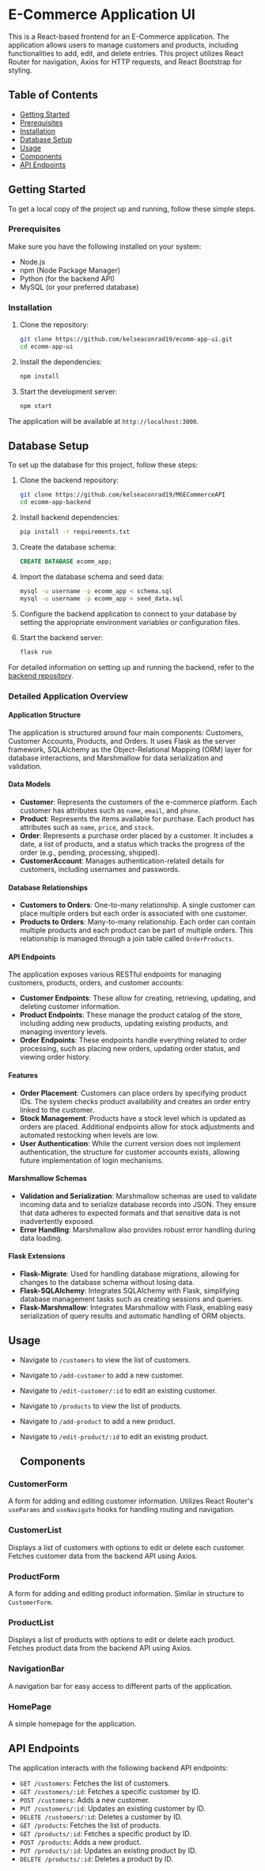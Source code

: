 # E-Commerce Application UI

This is a React-based frontend for an E-Commerce application. The application allows users to manage customers and products, including functionalities to add, edit, and delete entries. This project utilizes React Router for navigation, Axios for HTTP requests, and React Bootstrap for styling.

## Table of Contents

- [Getting Started](#getting-started)
- [Prerequisites](#prerequisites)
- [Installation](#installation)
- [Database Setup](#database-setup)
- [Usage](#usage)
- [Components](#components)
- [API Endpoints](#api-endpoints)


## Getting Started

To get a local copy of the project up and running, follow these simple steps.

### Prerequisites

Make sure you have the following installed on your system:

- Node.js
- npm (Node Package Manager)
- Python (for the backend API)
- MySQL (or your preferred database)

### Installation

1. Clone the repository:

    ```bash
    git clone https://github.com/kelseaconrad19/ecomm-app-ui.git
    cd ecomm-app-ui
    ```

2. Install the dependencies:

    ```bash
    npm install
    ```

3. Start the development server:

    ```bash
    npm start
    ```

The application will be available at `http://localhost:3000`.

## Database Setup

To set up the database for this project, follow these steps:

1. Clone the backend repository:

    ```bash
    git clone https://github.com/kelseaconrad19/M6ECommerceAPI
    cd ecomm-app-backend
    ```

2. Install backend dependencies:

    ```bash
    pip install -r requirements.txt
    ```

3. Create the database schema:

    ```sql
    CREATE DATABASE ecomm_app;
    ```

4. Import the database schema and seed data:

    ```bash
    mysql -u username -p ecomm_app < schema.sql
    mysql -u username -p ecomm_app < seed_data.sql
    ```

5. Configure the backend application to connect to your database by setting the appropriate environment variables or configuration files.

6. Start the backend server:

    ```bash
    flask run
    ```

For detailed information on setting up and running the backend, refer to the [backend repository](https://github.com/yourusername/ecomm-app-backend).

### Detailed Application Overview

#### Application Structure
The application is structured around four main components: Customers, Customer Accounts, Products, and Orders. It uses Flask as the server framework, SQLAlchemy as the Object-Relational Mapping (ORM) layer for database interactions, and Marshmallow for data serialization and validation.

#### Data Models
- **Customer**: Represents the customers of the e-commerce platform. Each customer has attributes such as `name`, `email`, and `phone`.
- **Product**: Represents the items available for purchase. Each product has attributes such as `name`, `price`, and `stock`.
- **Order**: Represents a purchase order placed by a customer. It includes a date, a list of products, and a status which tracks the progress of the order (e.g., pending, processing, shipped).
- **CustomerAccount**: Manages authentication-related details for customers, including usernames and passwords.

#### Database Relationships
- **Customers to Orders**: One-to-many relationship. A single customer can place multiple orders but each order is associated with one customer.
- **Products to Orders**: Many-to-many relationship. Each order can contain multiple products and each product can be part of multiple orders. This relationship is managed through a join table called `OrderProducts`.

#### API Endpoints
The application exposes various RESTful endpoints for managing customers, products, orders, and customer accounts:

- **Customer Endpoints**: These allow for creating, retrieving, updating, and deleting customer information.
- **Product Endpoints**: These manage the product catalog of the store, including adding new products, updating existing products, and managing inventory levels.
- **Order Endpoints**: These endpoints handle everything related to order processing, such as placing new orders, updating order status, and viewing order history.

#### Features
- **Order Placement**: Customers can place orders by specifying product IDs. The system checks product availability and creates an order entry linked to the customer.
- **Stock Management**: Products have a stock level which is updated as orders are placed. Additional endpoints allow for stock adjustments and automated restocking when levels are low.
- **User Authentication**: While the current version does not implement authentication, the structure for customer accounts exists, allowing future implementation of login mechanisms.

#### Marshmallow Schemas
- **Validation and Serialization**: Marshmallow schemas are used to validate incoming data and to serialize database records into JSON. They ensure that data adheres to expected formats and that sensitive data is not inadvertently exposed.
- **Error Handling**: Marshmallow also provides robust error handling during data loading.

#### Flask Extensions
- **Flask-Migrate**: Used for handling database migrations, allowing for changes to the database schema without losing data.
- **Flask-SQLAlchemy**: Integrates SQLAlchemy with Flask, simplifying database management tasks such as creating sessions and queries.
- **Flask-Marshmallow**: Integrates Marshmallow with Flask, enabling easy serialization of query results and automatic handling of ORM objects.

## Usage

- Navigate to `/customers` to view the list of customers.
- Navigate to `/add-customer` to add a new customer.
- Navigate to `/edit-customer/:id` to edit an existing customer.
- Navigate to `/products` to view the list of products.
- Navigate to `/add-product` to add a new product.
- Navigate to `/edit-product/:id` to edit an existing product.

  ## Components

### CustomerForm

A form for adding and editing customer information. Utilizes React Router's `useParams` and `useNavigate` hooks for handling routing and navigation.

### CustomerList

Displays a list of customers with options to edit or delete each customer. Fetches customer data from the backend API using Axios.

### ProductForm

A form for adding and editing product information. Similar in structure to `CustomerForm`.

### ProductList

Displays a list of products with options to edit or delete each product. Fetches product data from the backend API using Axios.

### NavigationBar

A navigation bar for easy access to different parts of the application.

### HomePage

A simple homepage for the application.

## API Endpoints

The application interacts with the following backend API endpoints:

- `GET /customers`: Fetches the list of customers.
- `GET /customers/:id`: Fetches a specific customer by ID.
- `POST /customers`: Adds a new customer.
- `PUT /customers/:id`: Updates an existing customer by ID.
- `DELETE /customers/:id`: Deletes a customer by ID.
- `GET /products`: Fetches the list of products.
- `GET /products/:id`: Fetches a specific product by ID.
- `POST /products`: Adds a new product.
- `PUT /products/:id`: Updates an existing product by ID.
- `DELETE /products/:id`: Deletes a product by ID.
